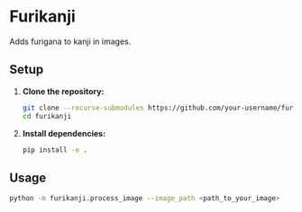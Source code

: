 # Furikanji

Adds furigana to kanji in images.

## Setup

1. **Clone the repository:**
   ```bash
   git clone --recurse-submodules https://github.com/your-username/furikanji.git
   cd furikanji
   ```

2. **Install dependencies:**
   ```bash
   pip install -e .
   ```

## Usage

```bash
python -m furikanji.process_image --image_path <path_to_your_image>
```
